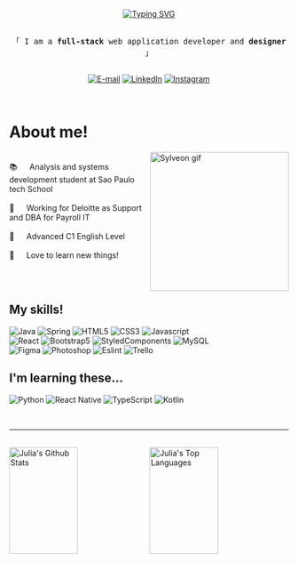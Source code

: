 <!-- Intro  -->
<div align=center>
  <a href="https://git.io/typing-svg"><img src="https://readme-typing-svg.demolab.com?font=Fira+Code&pause=1000&color=F790E3&random=false&width=435&lines=%E2%8A%B9+Ol%C3%A1!+Bem-vindos+ao+meu+perfil!+%E2%99%A1;%E2%8A%B9+Hello%2C+welcome+to+my+profile!+%E2%99%A1" alt="Typing SVG" /></a>
</div>


<p align="center"> 
  <samp>
    <br>
    「 I am a <b>full-stack</b> web application developer and <b>designer</b> 」
    <br>
    <br>
  </samp>
</p>

<div align=center>

[![E-mail](https://img.shields.io/badge/-Email-000?style=for-the-badge&logo=microsoft-outlook&logoColor=f48494&color:FFF)](mailto:juliahown87@gmail.com)
[![LinkedIn](https://img.shields.io/badge/-LinkedIn-000?style=for-the-badge&logo=linkedin&logoColor=f48494&color:FFF)](https://www.linkedin.com/in/juliahown/)
[![Instagram](https://img.shields.io/badge/-Instagram-000?style=for-the-badge&logo=instagram&logoColor=f48494&color:FFF)](https://www.instagram.com/juhwzi/)

</div>

<br />

<!-- About Section -->
 # About me!
 
<p>
 <img align="right" width="250" src="https://i.pinimg.com/originals/d5/8a/df/d58adf5bc33ead140a8a0c707456de91.gif" alt="Sylveon gif" />
  <br />
 📚 &emsp; Analysis and systems development student at Sao Paulo tech School <br/><br/>
 🏬 &emsp; Working for Deloitte as Support and DBA for Payroll IT <br/><br/>
 💬 &emsp; Advanced C1 English Level <br/><br/>
 💌 &emsp; Love to learn new things! <br/><br/>

</p>

<br/>

## My skills!

![Java](https://img.shields.io/badge/java-%23ED8B00.svg?style=for-the-badge&logo=openjdk&logoColor=white)
![Spring](https://img.shields.io/badge/Spring-6DB33F?style=for-the-badge&logo=spring&logoColor=white)
![HTML5](https://img.shields.io/badge/HTML5-E34F26?style=for-the-badge&logo=html5&logoColor=white)
![CSS3](https://img.shields.io/badge/CSS3-1572B6?style=for-the-badge&logo=css3&logoColor=white)
![Javascript](https://img.shields.io/badge/JavaScript-323330?style=for-the-badge&logo=javascript&logoColor=F7DF1E)
<br/>
![React](https://img.shields.io/badge/React-20232A?style=for-the-badge&logo=react&logoColor=61DAFB)
![Bootstrap5](https://img.shields.io/badge/Bootstrap-563D7C?style=for-the-badge&logo=bootstrap&logoColor=white)
![StyledComponents](https://img.shields.io/badge/styled--components-DB7093?style=for-the-badge&logo=styled-components&logoColor=white)
![MySQL](https://img.shields.io/badge/MySQL-00000F?style=for-the-badge&logo=mysql&logoColor=white)
<br/>
![Figma](https://img.shields.io/badge/Figma-b00b69?style=for-the-badge&logo=figma&logoColor=white)
![Photoshop](https://img.shields.io/badge/Adobe%20Photoshop-011f4b?style=for-the-badge&logo=Adobe%20Photoshop&logoColor=black)
![Eslint](https://img.shields.io/badge/eslint-3A33D1?style=for-the-badge&logo=eslint&logoColor=white)
![Trello](https://img.shields.io/badge/Trello-0052CC?style=for-the-badge&logo=trello&logoColor=white)

## I'm learning these...

![Python](https://img.shields.io/badge/python-3670A0?style=for-the-badge&logo=python&logoColor=ffdd54)
![React Native](https://img.shields.io/badge/React_Native-20232A?style=for-the-badge&logo=react&logoColor=61DAFB)
![TypeScript](https://img.shields.io/badge/typescript-%23007ACC.svg?style=for-the-badge&logo=typescript&logoColor=white)
![Kotlin](https://img.shields.io/badge/kotlin-%237F52FF.svg?style=for-the-badge&logo=kotlin&logoColor=white)

<br/>



<hr/>
<br/>

<a> 
    <a href="https://github.com/juliahown"><img alt="Julia's Github Stats" src="https://denvercoder1-github-readme-stats.vercel.app/api?username=juliahown&show_icons=true&count_private=true&theme=react&border_color=91215a&bg_color=0D1117&title_color=f48494&icon_color=F8D866" height="192px" width="49.5%"/></a>
  <a href="https://github.com/juliahown"><img alt="Julia's Top Languages" src="https://denvercoder1-github-readme-stats.vercel.app/api/top-langs/?username=juliahown&langs_count=8&layout=compact&theme=react&border_color=91215a&bg_color=0D1117&title_color=f48494&icon_color=F8D866" height="192px" width="49.5%"/></a>
  <br/>
</a>
